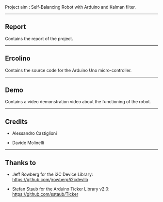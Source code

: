 Project aim : Self-Balancing Robot with Arduino and Kalman filter.

*******************************************************************************

Report
---------
Contains the report of the project.

*******************************************************************************

Ercolino
-------
Contains the source code for the Arduino Uno micro-controller.

*******************************************************************************

Demo
--------
Contains a video demonstration video about the functioning of the robot.

*******************************************************************************

Credits
----------

- Alessandro Castiglioni

- Davide Molinelli

*******************************************************************************

Thanks to
-------------

- Jeff Rowberg for the i2C Device Library: https://github.com/jrowberg/i2cdevlib

- Stefan Staub for the Arduino Ticker Library v2.0: https://github.com/sstaub/Ticker
